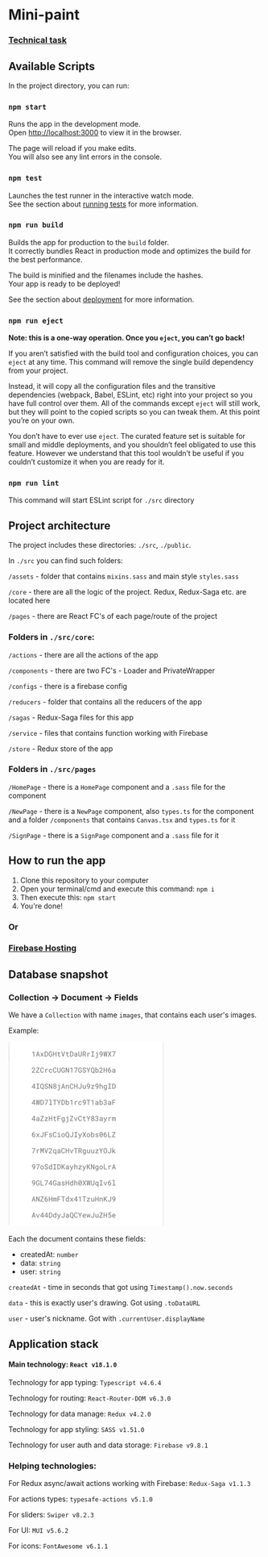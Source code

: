 # Mini-paint

### [Technical task](https://docs.google.com/document/d/1feIA0eu0NkR4J2mCdCc8oPErbET--IlqAEoSpRo1KHA/edit)

## Available Scripts

In the project directory, you can run:

### `npm start`

Runs the app in the development mode.\
Open [http://localhost:3000](http://localhost:3000) to view it in the browser.

The page will reload if you make edits.\
You will also see any lint errors in the console.

### `npm test`

Launches the test runner in the interactive watch mode.\
See the section about [running tests](https://facebook.github.io/create-react-app/docs/running-tests) for more
information.

### `npm run build`

Builds the app for production to the `build` folder.\
It correctly bundles React in production mode and optimizes the build for the best performance.

The build is minified and the filenames include the hashes.\
Your app is ready to be deployed!

See the section about [deployment](https://facebook.github.io/create-react-app/docs/deployment) for more information.

### `npm run eject`

**Note: this is a one-way operation. Once you `eject`, you can’t go back!**

If you aren’t satisfied with the build tool and configuration choices, you can `eject` at any time. This command will
remove the single build dependency from your project.

Instead, it will copy all the configuration files and the transitive dependencies (webpack, Babel, ESLint, etc) right
into your project so you have full control over them. All of the commands except `eject` will still work, but they will
point to the copied scripts so you can tweak them. At this point you’re on your own.

You don’t have to ever use `eject`. The curated feature set is suitable for small and middle deployments, and you
shouldn’t feel obligated to use this feature. However we understand that this tool wouldn’t be useful if you couldn’t
customize it when you are ready for it.

### `npm run lint`

This command will start ESLint script for `./src` directory

## Project architecture

The project includes these directories: `./src`, `./public`.

In `./src` you can find such folders:

`/assets` - folder that contains `mixins.sass` and main style `styles.sass`

`/core` - there are all the logic of the project. Redux, Redux-Saga etc. are located here

`/pages` - there are React FC's of each page/route of the project

### Folders in `./src/core`:

`/actions` - there are all the actions of the app

`/components` - there are two FC's - Loader and PrivateWrapper

`/configs` - there is a firebase config

`/reducers` - folder that contains all the reducers of the app

`/sagas` - Redux-Saga files for this app

`/service` - files that contains function working with Firebase

`/store` - Redux store of the app

### Folders in `./src/pages`

`/HomePage` - there is a `HomePage` component and a `.sass` file for the component

`/NewPage` - there is a `NewPage` component, also `types.ts` for the component and a folder `/components` that
contains `Canvas.tsx` and `types.ts` for it

`/SignPage` - there is a `SignPage` component and a `.sass` file for it

## How to run the app

1. Clone this repository to your computer
2. Open your terminal/cmd and execute this command: `npm i`
3. Then execute this: `npm start`
4. You're done!

### Or

### [Firebase Hosting](https://mini-paint-99227.web.app/)

## Database snapshot

### Collection -> Document -> Fields

We have a `Collection` with name `images`, that contains each user's images.

Example:

![img.png](img.png)

Each the document contains these fields:

* createdAt: `number`
* data: `string`
* user: `string`

`createdAt` - time in seconds that got using `Timestamp().now.seconds`

`data` - this is exactly user's drawing. Got using `.toDataURL`

`user` - user's nickname. Got with `.currentUser.displayName`

## Application stack

#### Main technology: `React v18.1.0`

Technology for app typing: `Typescript v4.6.4`

Technology for routing: `React-Router-DOM v6.3.0`

Technology for data manage: `Redux v4.2.0`

Technology for app styling: `SASS v1.51.0`

Technology for user auth and data storage: `Firebase v9.8.1`

### Helping technologies:

For Redux async/await actions working with Firebase: `Redux-Saga v1.1.3`

For actions types: `typesafe-actions v5.1.0`

For sliders: `Swiper v8.2.3`

For UI: `MUI v5.6.2`

For icons: `FontAwesome v6.1.1`
